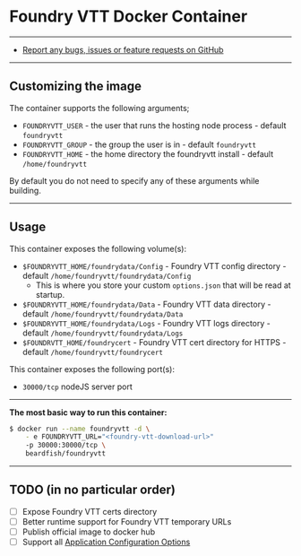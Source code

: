 # Foundry VTT Docker Container

---

* [Report any bugs, issues or feature requests on GitHub](https://github.com/cmbernard333/foundryvtt/issues)

---

## Customizing the image

The container supports the following arguments;

* `FOUNDRYVTT_USER` - the user that runs the hosting node process - default `foundryvtt`
* `FOUNDRYVTT_GROUP` - the group the user is in - default `foundryvtt`
* `FOUNDRYVTT_HOME` - the home directory the foundryvtt install - default `/home/foundryvtt`

By default you do not need to specify any of these arguments while building.

---

## Usage

This container exposes the following volume(s):
* `$FOUNDRYVTT_HOME/foundrydata/Config` - Foundry VTT config directory - default `/home/foundryvtt/foundrydata/Config`
  - This is where you store your custom `options.json` that will be read at startup.
* `$FOUNDRYVTT_HOME/foundrydata/Data` - Foundry VTT data directory - default `/home/foundryvtt/foundrydata/Data`
* `$FOUNDRYVTT_HOME/foundrydata/Logs` - Foundry VTT logs directory - default `/home/foundryvtt/foundrydata/Logs`
* `$FOUNDRVTT_HOME/foundrycert` - Foundry VTT cert directory for HTTPS - default `/home/foundryvtt/foundrycert`


This container exposes the following port(s):
* `30000/tcp` nodeJS server port

---

**The most basic way to run this container:**

```bash
$ docker run --name foundryvtt -d \
    - e FOUNDRYVTT_URL="<foundry-vtt-download-url>"
    -p 30000:30000/tcp \
    beardfish/foundryvtt
```

---

## TODO (in no particular order)
- [ ] Expose Foundry VTT certs directory
- [ ] Better runtime support for Foundry VTT temporary URLs
- [ ] Publish official image to docker hub
- [ ] Support all [Application Configuration Options](https://foundryvtt.com/article/configuration/)